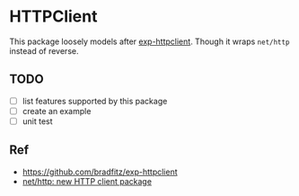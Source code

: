 # HTTPClient

This package loosely models after [exp-httpclient](https://github.com/bradfitz/exp-httpclient).
Though it wraps `net/http` instead of reverse.

## TODO

- [ ] list features supported by this package
- [ ] create an example
- [ ] unit test

## Ref

- https://github.com/bradfitz/exp-httpclient
- [net/http: new HTTP client package](https://github.com/golang/go/issues/23707)